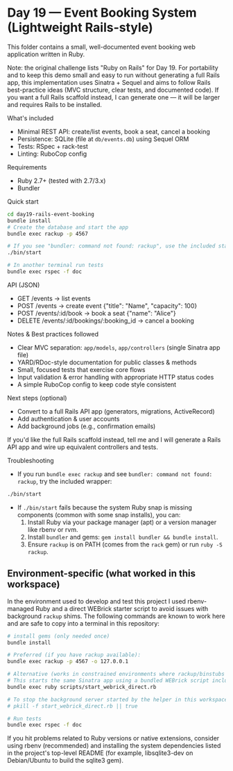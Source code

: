 # Day 19 — Event Booking System (Lightweight Rails-style)

This folder contains a small, well-documented event booking web application written in Ruby.

Note: the original challenge lists "Ruby on Rails" for Day 19. For portability and to keep this demo small and easy to run without generating a full Rails app, this implementation uses Sinatra + Sequel and aims to follow Rails best-practice ideas (MVC structure, clear tests, and documented code). If you want a full Rails scaffold instead, I can generate one — it will be larger and requires Rails to be installed.

What's included
- Minimal REST API: create/list events, book a seat, cancel a booking
- Persistence: SQLite (file at `db/events.db`) using Sequel ORM
- Tests: RSpec + rack-test
- Linting: RuboCop config

Requirements
- Ruby 2.7+ (tested with 2.7/3.x)
- Bundler

Quick start

```bash
cd day19-rails-event-booking
bundle install
# Create the database and start the app
bundle exec rackup -p 4567

# If you see "bundler: command not found: rackup", use the included start wrapper:
./bin/start

# In another terminal run tests
bundle exec rspec -f doc
```

API (JSON)
- GET /events -> list events
- POST /events -> create event {"title": "Name", "capacity": 100}
- POST /events/:id/book -> book a seat {"name": "Alice"}
- DELETE /events/:id/bookings/:booking_id -> cancel a booking

Notes & Best practices followed
- Clear MVC separation: `app/models`, `app/controllers` (single Sinatra app file)
- YARD/RDoc-style documentation for public classes & methods
- Small, focused tests that exercise core flows
- Input validation & error handling with appropriate HTTP status codes
- A simple RuboCop config to keep code style consistent

Next steps (optional)
- Convert to a full Rails API app (generators, migrations, ActiveRecord)
- Add authentication & user accounts
- Add background jobs (e.g., confirmation emails)

If you'd like the full Rails scaffold instead, tell me and I will generate a Rails API app and wire up equivalent controllers and tests.

Troubleshooting
- If you run `bundle exec rackup` and see `bundler: command not found: rackup`, try the included wrapper:

```bash
./bin/start
```

- If `./bin/start` fails because the system Ruby snap is missing components (common with some snap installs), you can:
	1. Install Ruby via your package manager (apt) or a version manager like rbenv or rvm.
	2. Install `bundler` and gems: `gem install bundler && bundle install`.
	3. Ensure `rackup` is on PATH (comes from the `rack` gem) or run `ruby -S rackup`.

Environment-specific (what worked in this workspace)
-------------------------------------------------
In the environment used to develop and test this project I used rbenv-managed Ruby and a direct WEBrick starter script to avoid issues with background `rackup` shims. The following commands are known to work here and are safe to copy into a terminal in this repository:

```bash
# install gems (only needed once)
bundle install

# Preferred (if you have rackup available):
bundle exec rackup -p 4567 -o 127.0.0.1

# Alternative (works in constrained environments where rackup/binstubs aren't on PATH):
# This starts the same Sinatra app using a bundled WEBrick script included in `scripts/`.
bundle exec ruby scripts/start_webrick_direct.rb

# To stop the background server started by the helper in this workspace, find the PID and kill it:
# pkill -f start_webrick_direct.rb || true

# Run tests
bundle exec rspec -f doc
```

If you hit problems related to Ruby versions or native extensions, consider using rbenv (recommended) and installing the system dependencies listed in the project's top-level README (for example, libsqlite3-dev on Debian/Ubuntu to build the sqlite3 gem).

